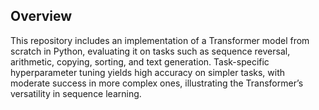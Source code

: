 ## Overview
This repository includes an implementation of a Transformer model from scratch in Python, evaluating it on tasks such as sequence reversal, arithmetic, copying, sorting, and text generation. Task-specific hyperparameter tuning yields high accuracy on simpler tasks, with moderate success in more complex ones, illustrating the Transformer’s versatility in sequence learning.
